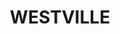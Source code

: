 ---
lastmod: '2025-04-06T06:05:20+00:00'
latitude: -33.898505
layout: suburb
longitude: 148.664838
postcode: '2794'
state: NSW
title: WESTVILLE
url: /nsw/westville/
---